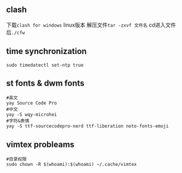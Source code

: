 ## clash
下载`clash for windows` linux版本
解压文件`tar -zxvf 文件名`
cd进入文件后`./cfw`

## time synchronization
```shell
sudo timedatectl set-ntp true
```

## st fonts & dwm fonts
```shell
#英文
yay Source Code Pro
#中文
yay -S wqy-microhei
#字符&表情
yay -S ttf-sourcecodepro-nerd ttf-liberation noto-fonts-emoji
```

## vimtex probleams
```shell
#目录权限  
sudo chown -R $(whoami):$(whoami) ~/.cache/vimtex 
```



